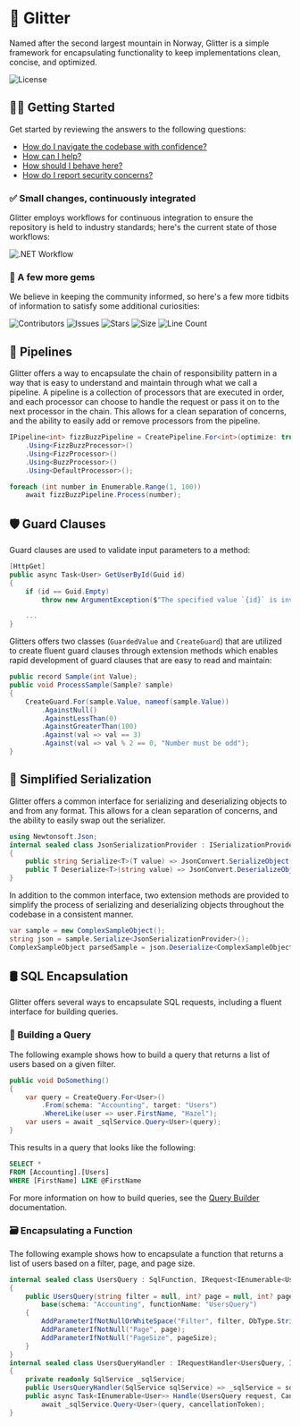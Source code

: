 # 🗻 Glitter

Named after the second largest mountain in Norway, Glitter is a simple framework for encapsulating functionality to keep implementations clean, concise, and optimized.

![License](https://img.shields.io/github/license/tacosontitan/Glitter?logo=github&style=for-the-badge)

## 💁‍♀️ Getting Started

Get started by reviewing the answers to the following questions:

- [How do I navigate the codebase with confidence?](http://glitter.tacosontitan.com)
- [How can I help?](./CONTRIBUTING.md)
- [How should I behave here?](./CODE_OF_CONDUCT.md)
- [How do I report security concerns?](./SECURITY.md)

### ✅ Small changes, continuously integrated

Glitter employs workflows for continuous integration to ensure the repository is held to industry standards; here's the current state of those workflows:

![.NET Workflow](https://img.shields.io/github/actions/workflow/status/tacosontitan/Glitter/dotnet.yml?label=Build%20and%20Test&logo=dotnet&style=for-the-badge)

### 💎 A few more gems

We believe in keeping the community informed, so here's a few more tidbits of information to satisfy some additional curiosities:

![Contributors](https://img.shields.io/github/contributors/tacosontitan/Glitter?logo=github&style=for-the-badge)
![Issues](https://img.shields.io/github/issues/tacosontitan/Glitter?logo=github&style=for-the-badge)
![Stars](https://img.shields.io/github/stars/tacosontitan/Glitter?logo=github&style=for-the-badge)
![Size](https://img.shields.io/github/languages/code-size/tacosontitan/Glitter?logo=github&style=for-the-badge)
![Line Count](https://img.shields.io/tokei/lines/github/tacosontitan/Glitter?logo=github&style=for-the-badge)

## 💠 Pipelines

Glitter offers a way to encapsulate the chain of responsibility pattern in a way that is easy to understand and maintain through what we call a pipeline. A pipeline is a collection of processors that are executed in order, and each processor can choose to handle the request or pass it on to the next processor in the chain. This allows for a clean separation of concerns, and the ability to easily add or remove processors from the pipeline.

```csharp
IPipeline<int> fizzBuzzPipeline = CreatePipeline.For<int>(optimize: true)
    .Using<FizzBuzzProcessor>()
    .Using<FizzProcessor>()
    .Using<BuzzProcessor>()
    .Using<DefaultProcessor>();

foreach (int number in Enumerable.Range(1, 100))
    await fizzBuzzPipeline.Process(number);
```

## 🛡️ Guard Clauses

Guard clauses are used to validate input parameters to a method:

```csharp
[HttpGet]
public async Task<User> GetUserById(Guid id)
{
    if (id == Guid.Empty)
        throw new ArgumentException($"The specified value `{id}` is invalid.", nameof(id));

    ...
}
```

Glitters offers two classes (`GuardedValue` and `CreateGuard`) that are utilized to create fluent guard clauses through extension methods which enables rapid development of guard clauses that are easy to read and maintain:

```csharp
public record Sample(int Value);
public void ProcessSample(Sample? sample)
{
    CreateGuard.For(sample.Value, nameof(sample.Value))
        .AgainstNull()
        .AgainstLessThan(0)
        .AgainstGreaterThan(100)
        .Against(val => val == 3)
        .Against(val => val % 2 == 0, "Number must be odd");
}
```

## 📝 Simplified Serialization

Glitter offers a common interface for serializing and deserializing objects to and from any format. This allows for a clean separation of concerns, and the ability to easily swap out the serializer.

```csharp
using Newtonsoft.Json;
internal sealed class JsonSerializationProvider : ISerializationProvider
{
    public string Serialize<T>(T value) => JsonConvert.SerializeObject(value);
    public T Deserialize<T>(string value) => JsonConvert.DeserializeObject<T>(value);
}
```

In addition to the common interface, two extension methods are provided to simplify the process of serializing and deserializing objects throughout the codebase in a consistent manner.

```csharp
var sample = new ComplexSampleObject();
string json = sample.Serialize<JsonSerializationProvider>();
ComplexSampleObject parsedSample = json.Deserialize<ComplexSampleObject, JsonSerializationProvider>();
```

## 🛢️ SQL Encapsulation

Glitter offers several ways to encapsulate SQL requests, including a fluent interface for building queries.

### 📜 Building a Query

The following example shows how to build a query that returns a list of users based on a given filter.

```csharp
public void DoSomething()
{
    var query = CreateQuery.For<User>()
        .From(schema: "Accounting", target: "Users")
        .WhereLike(user => user.FirstName, "Hazel");
    var users = await _sqlService.Query<User>(query);
}
```

This results in a query that looks like the following:

```sql
SELECT *
FROM [Accounting].[Users]
WHERE [FirstName] LIKE @FirstName
```

For more information on how to build queries, see the [Query Builder](https://github.com/tacosontitan/Glitter/wiki) documentation.

### 🗃️ Encapsulating a Function

The following example shows how to encapsulate a function that returns a list of users based on a filter, page, and page size.

```csharp
internal sealed class UsersQuery : SqlFunction, IRequest<IEnumerable<User>>
{
    public UsersQuery(string filter = null, int? page = null, int? pageSize = null) :
        base(schema: "Accounting", functionName: "UsersQuery")
    {
        AddParameterIfNotNullOrWhiteSpace("Filter", filter, DbType.String, size: 255);
        AddParameterIfNotNull("Page", page);
        AddParameterIfNotNull("PageSize", pageSize);
    }
}
internal sealed class UsersQueryHandler : IRequestHandler<UsersQuery, IEnumerable<User>>
{
    private readonly SqlService _sqlService;
    public UsersQueryHandler(SqlService sqlService) => _sqlService = sqlService;
    public async Task<IEnumerable<User>> Handle(UsersQuery request, CancellationToken cancellationToken) =>
        await _sqlService.Query<User>(query, cancellationToken);
}
```
